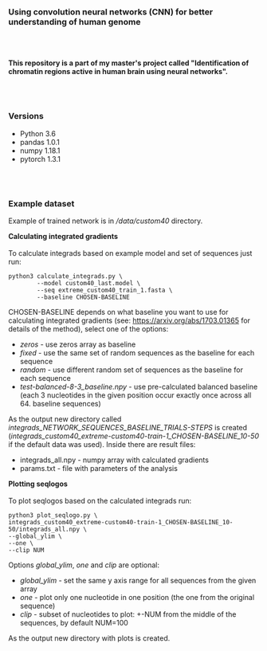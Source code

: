 ### Using convolution neural networks (CNN) for better understanding of human genome

<br></br>

**This repository is a part of my master's project called "Identification of 
chromatin regions active in human brain using neural networks".**

<br></br>

### Versions

- Python 3.6
- pandas 1.0.1
- numpy 1.18.1
- pytorch 1.3.1

<br></br>

### Example dataset

Example of trained network is in */data/custom40* directory.

**Calculating integrated gradients**
<br></br>
To calculate integrads based on example model and set of sequences just run:

```
python3 calculate_integrads.py \
        --model custom40_last.model \
        --seq extreme_custom40_train_1.fasta \
        --baseline CHOSEN-BASELINE
```
CHOSEN-BASELINE depends on what baseline you want to use for calculating 
integrated gradients (see: https://arxiv.org/abs/1703.01365 for details 
of the method), select one of the options:
- *zeros* - use zeros array as baseline
- *fixed* - use the same set of random sequences as the baseline for each 
sequence
- *random* - use different random set of sequences as the baseline for each 
sequence
- *test-balanced-8-3_baseline.npy* - use pre-calculated balanced baseline 
(each 3 nucleotides in the given position occur exactly once across all 64. baseline sequences)

As the output new directory called *integrads_NETWORK_SEQUENCES_BASELINE_TRIALS-STEPS* is created
(*integrads_custom40_extreme-custom40-train-1_CHOSEN-BASELINE_10-50* if the default data was used). 
Inside there are result files:
- integrads_all.npy - numpy array with calculated gradients
- params.txt - file with parameters of the analysis

**Plotting seqlogos**
<br></br>
To plot seqlogos based on the calculated integrads run:
```
python3 plot_seqlogo.py \
integrads_custom40_extreme-custom40-train-1_CHOSEN-BASELINE_10-50/integrads_all.npy \
--global_ylim \
--one \
--clip NUM
```
Options *global_ylim*, *one* and *clip* are optional:
- *global_ylim* - 
set the same y axis range for all sequences from the given array
- *one* - plot only one nucleotide in one position 
(the one from the original sequence)
- *clip* - subset of nucleotides to plot: +-NUM from the middle 
of the sequences, by default NUM=100

As the output new directory with plots is created.



